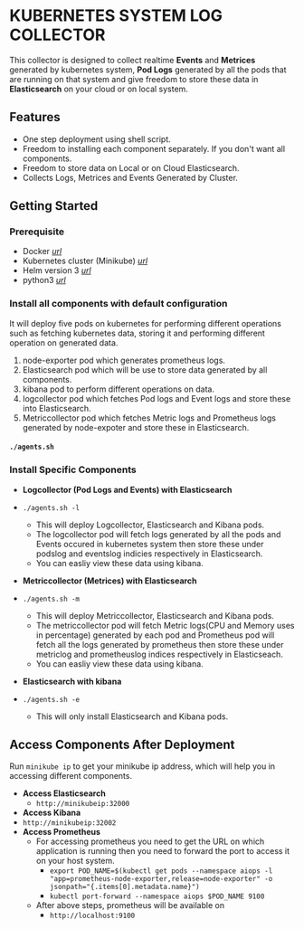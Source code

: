 # KUBERNETES SYSTEM LOG COLLECTOR
This collector is designed to collect realtime **Events** and **Metrices** generated by kubernetes system, **Pod Logs** generated by all the pods that are running on that system and give freedom to store these data in **Elasticsearch** on your cloud or on local system.

## Features
- One step deployment using shell script.
- Freedom to installing each component separately. If you don't want all components.
- Freedom to store data on Local or on Cloud Elasticsearch.
- Collects Logs, Metrices and Events Generated by Cluster.

## Getting Started
### Prerequisite
- Docker [*url*](https://docs.docker.com/engine/install/)
- Kubernetes cluster (Minikube) [*url*](https://minikube.sigs.k8s.io/docs/start/)
- Helm version 3 [*url*](https://helm.sh/docs/intro/install/)
- python3 [*url*](https://www.geeksforgeeks.org/download-and-install-python-3-latest-version/)

### Install all components with default configuration
It will deploy five pods on kubernetes for performing different operations such as fetching kubernetes data, storing it and performing different operation on generated data.
1. node-exporter pod which generates prometheus logs. 
2. Elasticsearch pod which will be use to store data generated by all components. 
3. kibana pod to perform different operations on data. 
4. logcollector pod which fetches Pod logs and Event logs and store these into Elasticsearch. 
5. Metriccollector pod which fetches Metric logs and Prometheus logs generated by node-expoter and store these in Elasticsearch.
#### `./agents.sh`
### Install Specific Components
- **Logcollector (Pod Logs and Events) with Elasticsearch** 
- `./agents.sh -l`
  - This will deploy Logcollector, Elasticsearch and Kibana pods. 
  - The logcollector pod will fetch logs generated by all the pods and Events occured in kubernetes system then store these under podslog and eventslog indicies respectively in Elasticsearch. 
  - You can easliy view these data using kibana.
 
- **Metriccollector (Metrices) with Elasticsearch**
- `./agents.sh -m`
  - This will deploy Metriccollector, Elasticsearch and Kibana pods. 
  - The metriccollector pod will fetch Metric logs(CPU and Memory uses in percentage) generated by each pod and Prometheus pod will fetch all the logs generated by prometheus then store these under metriclog and prometheuslog indices respectively in Elasticseach.
  - You can easliy view these data using kibana.

- **Elasticsearch with kibana**
- `./agents.sh -e`
  - This will only install Elasticsearch and Kibana pods. 
  
## Access Components After Deployment
Run `minikube ip` to get your minikube ip address, which will help you in accessing different components.
- **Access Elasticsearch**
  - `http://minikubeip:32000`
- **Access Kibana**
- `http://minikubeip:32002`
- **Access Prometheus**
  - For accessing prometheus you need to get the URL on which application is running then you need to forward the port to access it on your host system.
     - `export POD_NAME=$(kubectl get pods --namespace aiops -l "app=prometheus-node-exporter,release=node-exporter" -o jsonpath="{.items[0].metadata.name}")`
     - `kubectl port-forward --namespace aiops $POD_NAME 9100`
   - After above steps, prometheus will be available on
     - `http://localhost:9100`
    
 






